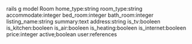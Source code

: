 rails g model Room home_type:string room_type:string accommodate:integer bed_room:integer bath_room:integer listing_name:string summary:text address:string is_tv:booleen is_kitchen:booleen is_air:booleen is_heating:booleen is_internet:booleen price:integer active;boolean user:references
